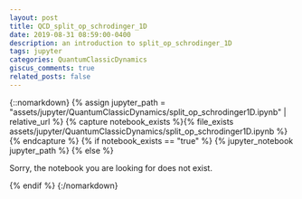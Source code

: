 ```yaml
---
layout: post
title: QCD_split_op_schrodinger_1D
date: 2019-08-31 08:59:00-0400
description: an introduction to split_op_schrodinger_1D
tags: jupyter
categories: QuantumClassicDynamics
giscus_comments: true
related_posts: false
---
```


<!-- To include a jupyter notebook in a post, you can use the following code:


Let's break it down: this is possible thanks to [Jekyll Jupyter Notebook plugin](https://github.com/red-data-tools/jekyll-jupyter-notebook) that allows you to embed jupyter notebooks in your posts. It basically calls [`jupyter nbconvert --to html`](https://nbconvert.readthedocs.io/en/latest/usage.html#convert-html) to convert the notebook to an html page and then includes it in the post. Since [Kramdown](https://jekyllrb.com/docs/configuration/markdown/) is the default Markdown renderer for Jekyll, we need to surround the call to the plugin with the [::nomarkdown](https://kramdown.gettalong.org/syntax.html#extensions) tag so that it stops processing this part with Kramdown and outputs the content as-is.

The plugin takes as input the path to the notebook, but it assumes the file exists. If you want to check if the file exists before calling the plugin, you can use the `file_exists` filter. This avoids getting a 404 error from the plugin and ending up displaying the main page inside of it instead. If the file does not exist, you can output a message to the user. The code displayed above outputs the following: -->

{::nomarkdown}
{% assign jupyter_path = "assets/jupyter/QuantumClassicDynamics/split_op_schrodinger1D.ipynb" | relative_url %}
{% capture notebook_exists %}{% file_exists assets/jupyter/QuantumClassicDynamics/split_op_schrodinger1D.ipynb %}{% endcapture %}
{% if notebook_exists == "true" %}
    {% jupyter_notebook jupyter_path %}
{% else %}
    <p>Sorry, the notebook you are looking for does not exist.</p>
{% endif %}
{:/nomarkdown}
